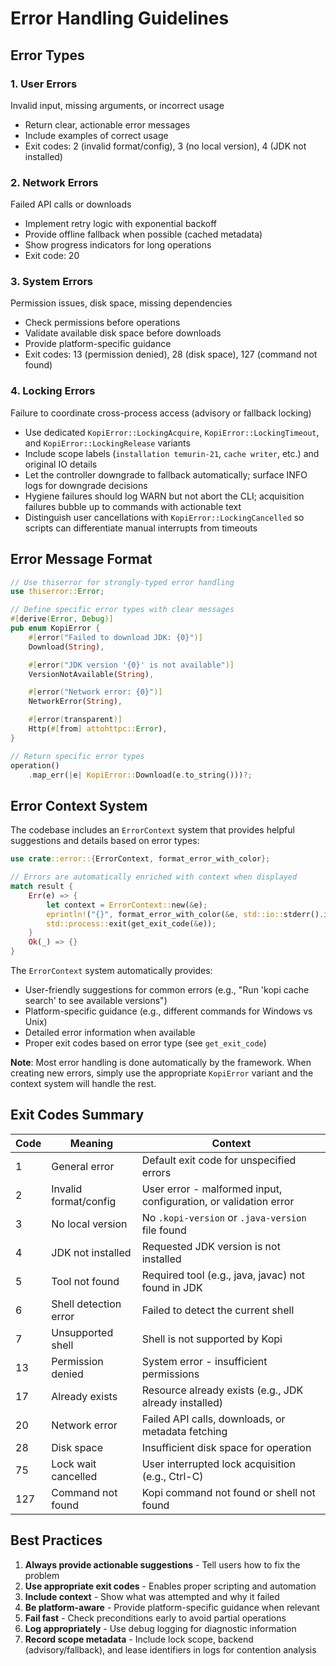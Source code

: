 # Error Handling Guidelines

## Error Types

### 1. User Errors

Invalid input, missing arguments, or incorrect usage

- Return clear, actionable error messages
- Include examples of correct usage
- Exit codes: 2 (invalid format/config), 3 (no local version), 4 (JDK not installed)

### 2. Network Errors

Failed API calls or downloads

- Implement retry logic with exponential backoff
- Provide offline fallback when possible (cached metadata)
- Show progress indicators for long operations
- Exit code: 20

### 3. System Errors

Permission issues, disk space, missing dependencies

- Check permissions before operations
- Validate available disk space before downloads
- Provide platform-specific guidance
- Exit codes: 13 (permission denied), 28 (disk space), 127 (command not found)

### 4. Locking Errors

Failure to coordinate cross-process access (advisory or fallback locking)

- Use dedicated `KopiError::LockingAcquire`, `KopiError::LockingTimeout`, and `KopiError::LockingRelease` variants
- Include scope labels (`installation temurin-21`, `cache writer`, etc.) and original IO details
- Let the controller downgrade to fallback automatically; surface INFO logs for downgrade decisions
- Hygiene failures should log WARN but not abort the CLI; acquisition failures bubble up to commands with actionable text
- Distinguish user cancellations with `KopiError::LockingCancelled` so scripts can differentiate manual interrupts from timeouts

## Error Message Format

```rust
// Use thiserror for strongly-typed error handling
use thiserror::Error;

// Define specific error types with clear messages
#[derive(Error, Debug)]
pub enum KopiError {
    #[error("Failed to download JDK: {0}")]
    Download(String),

    #[error("JDK version '{0}' is not available")]
    VersionNotAvailable(String),

    #[error("Network error: {0}")]
    NetworkError(String),

    #[error(transparent)]
    Http(#[from] attohttpc::Error),
}

// Return specific error types
operation()
    .map_err(|e| KopiError::Download(e.to_string()))?;
```

## Error Context System

The codebase includes an `ErrorContext` system that provides helpful suggestions and details based on error types:

```rust
use crate::error::{ErrorContext, format_error_with_color};

// Errors are automatically enriched with context when displayed
match result {
    Err(e) => {
        let context = ErrorContext::new(&e);
        eprintln!("{}", format_error_with_color(&e, std::io::stderr().is_terminal()));
        std::process::exit(get_exit_code(&e));
    }
    Ok(_) => {}
}
```

The `ErrorContext` system automatically provides:

- User-friendly suggestions for common errors (e.g., "Run 'kopi cache search' to see available versions")
- Platform-specific guidance (e.g., different commands for Windows vs Unix)
- Detailed error information when available
- Proper exit codes based on error type (see `get_exit_code`)

**Note**: Most error handling is done automatically by the framework. When creating new errors, simply use the appropriate `KopiError` variant and the context system will handle the rest.

## Exit Codes Summary

| Code | Meaning               | Context                                                          |
| ---- | --------------------- | ---------------------------------------------------------------- |
| 1    | General error         | Default exit code for unspecified errors                         |
| 2    | Invalid format/config | User error - malformed input, configuration, or validation error |
| 3    | No local version      | No `.kopi-version` or `.java-version` file found                 |
| 4    | JDK not installed     | Requested JDK version is not installed                           |
| 5    | Tool not found        | Required tool (e.g., java, javac) not found in JDK               |
| 6    | Shell detection error | Failed to detect the current shell                               |
| 7    | Unsupported shell     | Shell is not supported by Kopi                                   |
| 13   | Permission denied     | System error - insufficient permissions                          |
| 17   | Already exists        | Resource already exists (e.g., JDK already installed)            |
| 20   | Network error         | Failed API calls, downloads, or metadata fetching                |
| 28   | Disk space            | Insufficient disk space for operation                            |
| 75   | Lock wait cancelled   | User interrupted lock acquisition (e.g., Ctrl-C)                 |
| 127  | Command not found     | Kopi command not found or shell not found                        |

## Best Practices

1. **Always provide actionable suggestions** - Tell users how to fix the problem
2. **Use appropriate exit codes** - Enables proper scripting and automation
3. **Include context** - Show what was attempted and why it failed
4. **Be platform-aware** - Provide platform-specific guidance when relevant
5. **Fail fast** - Check preconditions early to avoid partial operations
6. **Log appropriately** - Use debug logging for diagnostic information
7. **Record scope metadata** - Include lock scope, backend (advisory/fallback), and lease identifiers in logs for contention analysis
